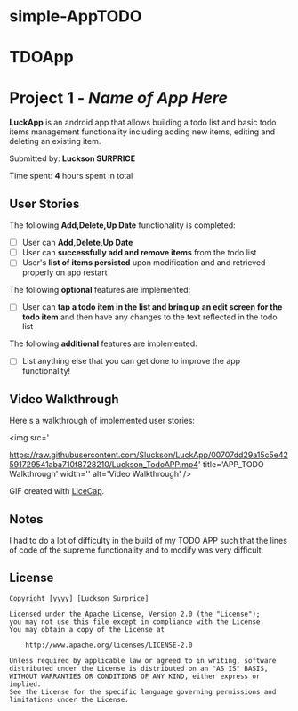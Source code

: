 # simple-AppTODO
# TDOApp
# Project 1 - *Name of App Here*

**LuckApp** is an android app that allows building a todo list and basic todo items management functionality including adding new items, editing and deleting an existing item.

Submitted by: **Luckson SURPRICE**

Time spent: **4** hours spent in total

## User Stories

The following **Add,Delete,Up Date** functionality is completed:

* [ ] User can **Add,Delete,Up Date**
* [ ] User can **successfully add and remove items** from the todo list
* [ ] User's **list of items persisted** upon modification and and retrieved properly on app restart

The following **optional** features are implemented:

* [ ] User can **tap a todo item in the list and bring up an edit screen for the todo item** and then have any changes to the text reflected in the todo list

The following **additional** features are implemented:

* [ ] List anything else that you can get done to improve the app functionality!

## Video Walkthrough

Here's a walkthrough of implemented user stories:

<img src='

https://raw.githubusercontent.com/Sluckson/LuckApp/00707dd29a15c5e42591729541aba710f8728210/Luckson_TodoAPP.mp4' title='APP_TODO Walkthrough' width='' alt='Video Walkthrough' />

GIF created with [LiceCap](http://www.cockos.com/licecap/).

## Notes

I had to do a lot of difficulty in the build of my TODO APP such that the lines of code of the supreme functionality and to modify was very difficult.

## License

    Copyright [yyyy] [Luckson Surprice]

    Licensed under the Apache License, Version 2.0 (the "License");
    you may not use this file except in compliance with the License.
    You may obtain a copy of the License at

        http://www.apache.org/licenses/LICENSE-2.0

    Unless required by applicable law or agreed to in writing, software
    distributed under the License is distributed on an "AS IS" BASIS,
    WITHOUT WARRANTIES OR CONDITIONS OF ANY KIND, either express or implied.
    See the License for the specific language governing permissions and
    limitations under the License.
